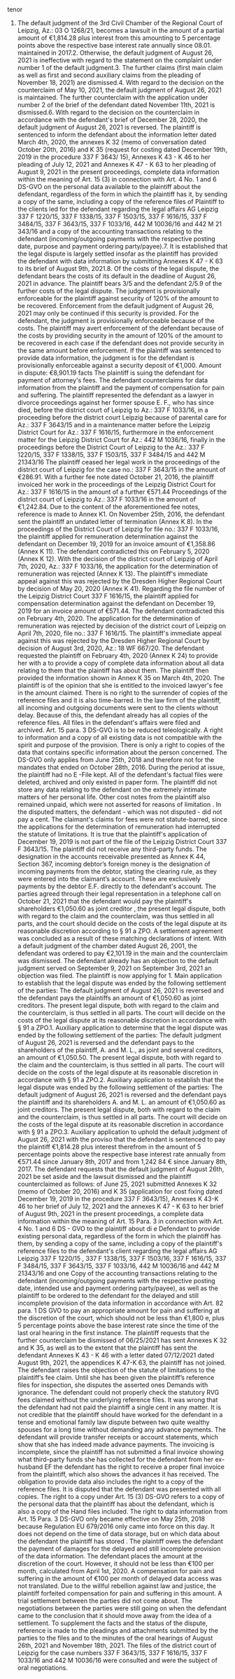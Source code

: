 tenor
1. The default judgment of the 3rd Civil Chamber of the Regional Court of Leipzig, Az.: 03 O 1268/21, becomes a lawsuit in the amount of a partial amount of €1,814.28 plus interest from this amounting to 5 percentage points above the respective base interest rate annually since 08.01. maintained in 2017.2. Otherwise, the default judgment of August 26, 2021 is ineffective with regard to the statement on the complaint under number 1 of the default judgment.3. The further claims (first main claim as well as first and second auxiliary claims from the pleading of November 18, 2021) are dismissed.4. With regard to the decision on the counterclaim of May 10, 2021, the default judgment of August 26, 2021 is maintained. The further counterclaim with the application under number 2 of the brief of the defendant dated November 11th, 2021 is dismissed.6. With regard to the decision on the counterclaim in accordance with the defendant's brief of December 28, 2020, the default judgment of August 26, 2021 is reversed. The plaintiff is sentenced to inform the defendant about the information letter dated March 4th, 2020, the annexes K 32 (memo of conversation dated October 20th, 2016) and K 35 (request for costing dated December 19th, 2019 in the procedure 337 F 3643/ 15), Annexes K 43 - K 46 to her pleading of July 12, 2021 and Annexes K 47 - K 63 to her pleading of August 9, 2021 in the present proceedings, complete data information within the meaning of Art. 15 (3) in connection with Art. 4 No. 1 and 6 DS-GVO on the personal data available to the plaintiff about the defendant, regardless of the form in which the plaintiff has it, by sending a copy of the same, including a copy of the reference files of Plaintiff to the clients led for the defendant regarding the legal affairs AG Leipzig 337 F 1220/15, 337 F 1338/15, 337 F 1503/15, 337 F 1616/15, 337 F 3484/15, 337 F 3643/15, 337 F 1033/16, 442 M 10036/16 and 442 M 21 343/16 and a copy of the accounting transactions relating to the defendant (incoming/outgoing payments with the respective posting date, purpose and payment ordering party/payee).7. It is established that the legal dispute is largely settled insofar as the plaintiff has provided the defendant with data information by submitting Annexes K 47 - K 63 to its brief of August 9th, 2021.8. Of the costs of the legal dispute, the defendant bears the costs of its default in the deadline of August 26, 2021 in advance. The plaintiff bears 3/5 and the defendant 2/5.9 of the further costs of the legal dispute. The judgment is provisionally enforceable for the plaintiff against security of 120% of the amount to be recovered. Enforcement from the default judgment of August 26, 2021 may only be continued if this security is provided. For the defendant, the judgment is provisionally enforceable because of the costs. The plaintiff may avert enforcement of the defendant because of the costs by providing security in the amount of 120% of the amount to be recovered in each case if the defendant does not provide security in the same amount before enforcement. If the plaintiff was sentenced to provide data information, the judgment is for the defendant is provisionally enforceable against a security deposit of €1,000. Amount in dispute: €8,901.19
facts
The plaintiff is suing the defendant for payment of attorney's fees. The defendant counterclaims for data information from the plaintiff and the payment of compensation for pain and suffering. The plaintiff represented the defendant as a lawyer in divorce proceedings against her former spouse E. F., who has since died, before the district court of Leipzig to Az.: 337 F 1033/16, in a proceeding before the district court Leipzig because of parental care for Az.: 337 F 3643/15 and in a maintenance matter before the Leipzig District Court for Az.: 337 F 1616/15, furthermore in the enforcement matter for the Leipzig District Court for Az.: 442 M 1036/16, finally in the proceedings before the District Court of Leipzig to the Az.: 337 F 1220/15, 337 F 1338/15, 337 F 1503/15, 337 F 3484/15 and 442 M 21343/16 The plaintiff ceased her legal work in the proceedings of the district court of Leipzig for the case no.: 337 F 3643/15 in the amount of €286.91. With a further fee note dated October 21, 2016, the plaintiff invoiced her work in the proceedings of the Leipzig District Court for Az.: 337 F 1616/15 in the amount of a further €571.44 Proceedings of the district court of Leipzig to Az.: 337 F 1033/16 in the amount of €1,242.84. Due to the content of the aforementioned fee notes, reference is made to Annex K1. On November 25th, 2016, the defendant sent the plaintiff an undated letter of termination (Annex K 8). In the proceedings of the District Court of Leipzig for file no.: 337 F 1033/16, the plaintiff applied for remuneration determination against the defendant on December 19, 2019 for an invoice amount of €1,358.86 (Annex K 11). The defendant contradicted this on February 5, 2020 (Annex K 12). With the decision of the district court of Leipzig of April 7th, 2020, Az.: 337 F 1033/16, the application for the determination of remuneration was rejected (Annex K 13). The plaintiff's immediate appeal against this was rejected by the Dresden Higher Regional Court by decision of May 20, 2020 (Annex K 41). Regarding the file number of the Leipzig District Court 337 F 1616/15, the plaintiff applied for compensation determination against the defendant on December 19, 2019 for an invoice amount of €571.44. The defendant contradicted this on February 4th, 2020. The application for the determination of remuneration was rejected by decision of the district court of Leipzig on April 7th, 2020, file no.: 337 F 1616/15. The plaintiff's immediate appeal against this was rejected by the Dresden Higher Regional Court by decision of August 3rd, 2020, Az.: 18 WF 667/20. The defendant requested the plaintiff on February 4th, 2020 (Annex K 24) to provide her with a to provide a copy of complete data information about all data relating to them that the plaintiff has about them. The plaintiff then provided the information shown in Annex K 35 on March 4th, 2020. The plaintiff is of the opinion that she is entitled to the invoiced lawyer's fee in the amount claimed. There is no right to the surrender of copies of the reference files and it is also time-barred. In the law firm of the plaintiff, all incoming and outgoing documents were sent to the clients without delay. Because of this, the defendant already has all copies of the reference files. All files in the defendant's affairs were filed and archived. Art. 15 para. 3 DS-GVO is to be reduced teleologically. A right to information and a copy of all existing data is not compatible with the spirit and purpose of the provision. There is only a right to copies of the data that contains specific information about the person concerned. The DS-GVO only applies from June 25th, 2018 and therefore not for the mandates that ended on October 28th, 2016. During the period at issue, the plaintiff had no E -File kept. All of the defendant's factual files were deleted, archived and only existed in paper form. The plaintiff did not store any data relating to the defendant on the extremely intimate matters of her personal life. Other cost notes from the plaintiff also remained unpaid, which were not asserted for reasons of limitation . In the disputed matters, the defendant - which was not disputed - did not pay a cent. The claimant's claims for fees were not statute-barred, since the applications for the determination of remuneration had interrupted the statute of limitations. It is true that the plaintiff's application of December 19, 2019 is not part of the file of the Leipzig District Court 337 F 3643/15. The plaintiff did not receive any third-party funds. The designation in the accounts receivable presented as Annex K 44, Section 367, incoming debtor’s foreign money is the designation of incoming payments from the debtor, stating the clearing rule, as they were entered into the claimant’s account. These are exclusively payments by the debtor E.F. directly to the defendant's account. The parties agreed through their legal representation in a telephone call on October 21, 2021 that the defendant would pay the plaintiff's shareholders €1,050.60 as joint creditor , the present legal dispute, both with regard to the claim and the counterclaim, was thus settled in all parts, and the court should decide on the costs of the legal dispute at its reasonable discretion according to § 91 a ZPO. A settlement agreement was concluded as a result of these matching declarations of intent. With a default judgment of the chamber dated August 26, 2001, the defendant was ordered to pay €2,101.19 in the main and the counterclaim was dismissed. The defendant already has an objection to the default judgment served on September 9, 2021 on September 3rd, 2021 an objection was filed. The plaintiff is now applying for 1. Main application to establish that the legal dispute was ended by the following settlement of the parties: The default judgment of August 26, 2021 is reversed and the defendant pays the plaintiffs an amount of €1,050.60 as joint creditors. The present legal dispute, both with regard to the claim and the counterclaim, is thus settled in all parts. The court will decide on the costs of the legal dispute at its reasonable discretion in accordance with § 91 a ZPO.1. Auxiliary application to determine that the legal dispute was ended by the following settlement of the parties: The default judgment of August 26, 2021 is reversed and the defendant pays to the shareholders of the plaintiff, A. and M. L., as joint and several creditors, an amount of €1,050.50. The present legal dispute, both with regard to the claim and the counterclaim, is thus settled in all parts. The court will decide on the costs of the legal dispute at its reasonable discretion in accordance with § 91 a ZPO.2. Auxiliary application to establish that the legal dispute was ended by the following settlement of the parties: The default judgment of August 26, 2021 is reversed and the defendant pays the plaintiff and its shareholders A. and M. L. an amount of €1,050.60 as joint creditors. The present legal dispute, both with regard to the claim and the counterclaim, is thus settled in all parts. The court will decide on the costs of the legal dispute at its reasonable discretion in accordance with § 91 a ZPO.3. Auxiliary application to uphold the default judgment of August 26, 2021 with the proviso that the defendant is sentenced to pay the plaintiff €1,814.28 plus interest therefrom in the amount of 5 percentage points above the respective base interest rate annually from €571.44 since January 8th, 2017 and from 1,242 84 € since January 8th, 2017. The defendant requests that the default judgment of August 26th, 2021 be set aside and the lawsuit dismissed and the plaintiff counterclaimed as follows: of June 25, 2021 submitted Annexes K 32 (memo of October 20, 2016) and K 35 (application for cost fixing dated December 19, 2019 in the procedure 337 F 3643/15), Annexes K 43-K 46 to her brief of July 12, 2021 and the annexes K 47 - K 63 to her brief of August 9th, 2021 in the present proceedings, a complete data information within the meaning of Art. 15 Para. 3 in connection with Art. 4 No. 1 and 6 DS - GVO to the plaintiff about di e Defendant to provide existing personal data, regardless of the form in which the plaintiff has them, by sending a copy of the same, including a copy of the plaintiff's reference files to the defendant's client regarding the legal affairs AG Leipzig 337 F 1220/15 , 337 F 1338/15, 337 F 1503/16, 337 F 1616/15, 337 F 3484/15, 337 F 3643/15, 337 F 1033/16, 442 M 10036/16 and 442 M 21343/16 and one Copy of the accounting transactions relating to the defendant (incoming/outgoing payments with the respective posting date, intended use and payment ordering party/payee), as well as the plaintiff to be ordered to the defendant for the delayed and still incomplete provision of the data information in accordance with Art. 82 para. 1 DS GVO to pay an appropriate amount for pain and suffering at the discretion of the court, which should not be less than €1,800 e, plus 5 percentage points above the base interest rate since the time of the last oral hearing in the first instance. The plaintiff requests that the further counterclaim be dismissed of 06/25/2021 has sent Annexes K 32 and K 35, as well as to the extent that the plaintiff has sent the defendant Annexes K 43 - K 46 with a letter dated 07/12/2021 dated August 9th, 2021, the appendices K 47-K 63, the plaintiff has not joined. The defendant raises the objection of the statute of limitations to the plaintiff’s fee claim. Until she has been given the plaintiff’s reference files for inspection, she disputes the asserted ones Demands with ignorance. The defendant could not properly check the statutory RVG fees claimed without the underlying reference files. It was wrong that the defendant had not paid the plaintiff a single cent in any matter. It is not credible that the plaintiff should have worked for the defendant in a tense and emotional family law dispute between two quite wealthy spouses for a long time without demanding any advance payments. The defendant will provide transfer receipts or account statements, which show that she has indeed made advance payments. The invoicing is incomplete, since the plaintiff has not submitted a final invoice showing what third-party funds she has collected for the defendant from her ex-husband EF the defendant has the right to receive a proper final invoice from the plaintiff, which also shows the advances it has received. The obligation to provide data also includes the right to a copy of the reference files. It is disputed that the defendant was presented with all copies. The right to a copy under Art. 15 (3) DS-GVO refers to a copy of the personal data that the plaintiff has about the defendant, which is also a copy of the Hand files included. The right to data information from Art. 15 Para. 3 DS-GVO only became effective on May 25th, 2018 because Regulation EU 679/2016 only came into force on this day. It does not depend on the time of data storage, but on which data about the defendant the plaintiff has stored . The plaintiff owes the defendant the payment of damages for the delayed and still incomplete provision of the data information. The defendant places the amount at the discretion of the court. However, it should not be less than €100 per month, calculated from April 1st, 2020. A compensation for pain and suffering in the amount of €100 per month of delayed data access was not translated. Due to the willful rebellion against law and justice, the plaintiff forfeited compensation for pain and suffering in this amount. A trial settlement between the parties did not come about. The negotiations between the parties were still going on when the defendant came to the conclusion that it should move away from the idea of a settlement. To supplement the facts and the status of the dispute, reference is made to the pleadings and attachments submitted by the parties to the files and to the minutes of the oral hearings of August 26th, 2021 and November 18th, 2021. The files of the district court of Leipzig for the case numbers 337 F 3643/15, 337 F 1616/15, 337 F 1033/16 and 442 M 10036/16 were consulted and were the subject of oral negotiations.
